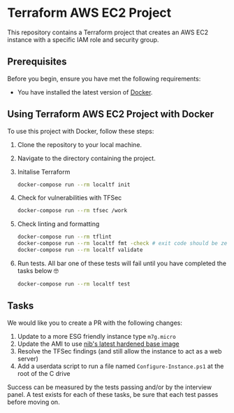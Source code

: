 # Terraform AWS EC2 Project

This repository contains a Terraform project that creates an AWS EC2 instance with a specific IAM role and security group.

## Prerequisites

Before you begin, ensure you have met the following requirements:

* You have installed the latest version of [Docker](https://docs.docker.com/get-docker/).

## Using Terraform AWS EC2 Project with Docker

To use this project with Docker, follow these steps:

1. Clone the repository to your local machine.
2. Navigate to the directory containing the project.
3. Initalise Terraform

    ```bash
    docker-compose run --rm localtf init
    ```

4. Check for vulnerabilities with TFSec

    ```bash
    docker-compose run --rm tfsec /work
    ```

5. Check linting and formatting

    ```bash
    docker-compose run --rm tflint
    docker-compose run --rm localtf fmt -check # exit code should be zero and no files returned
    docker-compose run --rm localtf validate
    ```

6. Run tests. All bar one of these tests will fail until you have completed the tasks below 🤓

    ```bash
    docker-compose run --rm localtf test
    ```

## Tasks

We would like you to create a PR with the following changes:

1. Update to a more ESG friendly instance type `m7g.micro`
2. Update the AMI to use [nib's latest hardened base image](https://github.com/nib-group/nib-base-win)
3. Resolve the TFSec findings (and still allow the instance to act as a web server)
4. Add a userdata script to run a file named `Configure-Instance.ps1` at the root of the C drive

Success can be measured by the tests passing and/or by the interview panel. A test exists for each of these tasks, be sure that each test passes before moving on.